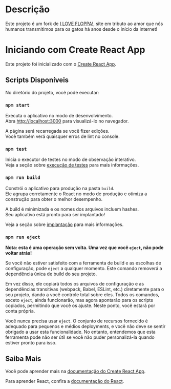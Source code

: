 
# Descrição

Este projeto é um fork de [I LOVE FLOPPA!](https://github.com/vivalaclara/ilovefloppa), site em tributo ao amor que nós humanos
transmitimos para os gatos há anos desde o início da internet!

# Iniciando com Create React App

Este projeto foi inicializado com o [Create React App](https://github.com/facebook/create-react-app).

## Scripts Disponíveis

No diretório do projeto, você pode executar:

### `npm start`

Executa o aplicativo no modo de desenvolvimento.  
Abra [http://localhost:3000](http://localhost:3000) para visualizá-lo no navegador.

A página será recarregada se você fizer edições.  
Você também verá quaisquer erros de lint no console.

### `npm test`

Inicia o executor de testes no modo de observação interativo.  
Veja a seção sobre [execução de testes](https://facebook.github.io/create-react-app/docs/running-tests) para mais informações.

### `npm run build`

Constrói o aplicativo para produção na pasta `build`.  
Ele agrupa corretamente o React no modo de produção e otimiza a construção para obter o melhor desempenho.

A build é minimizada e os nomes dos arquivos incluem hashes.  
Seu aplicativo está pronto para ser implantado!

Veja a seção sobre [implantação](https://facebook.github.io/create-react-app/docs/deployment) para mais informações.

### `npm run eject`

**Nota: esta é uma operação sem volta. Uma vez que você `eject`, não pode voltar atrás!**

Se você não estiver satisfeito com a ferramenta de build e as escolhas de configuração, pode `eject` a qualquer momento. Este comando removerá a dependência única de build do seu projeto.

Em vez disso, ele copiará todos os arquivos de configuração e as dependências transitivas (webpack, Babel, ESLint, etc.) diretamente para o seu projeto, dando a você controle total sobre eles. Todos os comandos, exceto `eject`, ainda funcionarão, mas agora apontarão para os scripts copiados, permitindo que você os ajuste. Neste ponto, você estará por conta própria.

Você nunca precisa usar `eject`. O conjunto de recursos fornecido é adequado para pequenos e médios deployments, e você não deve se sentir obrigado a usar esta funcionalidade. No entanto, entendemos que esta ferramenta pode não ser útil se você não puder personalizá-la quando estiver pronto para isso.

## Saiba Mais

Você pode aprender mais na [documentação do Create React App](https://facebook.github.io/create-react-app/docs/getting-started).

Para aprender React, confira a [documentação do React](https://reactjs.org/).
